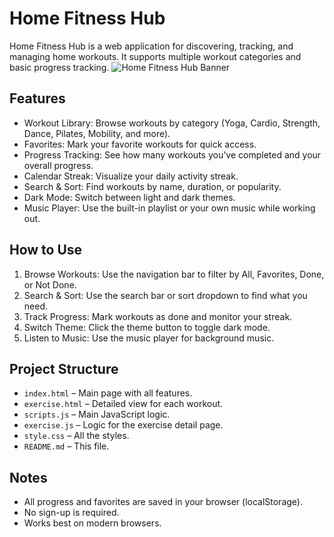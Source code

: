 # Home Fitness Hub 

Home Fitness Hub is a web application for discovering, tracking, and managing home workouts. It supports multiple workout categories and basic progress tracking.
![Home Fitness Hub Banner](https://i.ibb.co/v6FWg228/Capture-d-cran-2025-04-27-044245.png)

## Features

- Workout Library: Browse workouts by category (Yoga, Cardio, Strength, Dance, Pilates, Mobility, and more).
- Favorites: Mark your favorite workouts for quick access.
- Progress Tracking: See how many workouts you've completed and your overall progress.
- Calendar Streak: Visualize your daily activity streak.
- Search & Sort: Find workouts by name, duration, or popularity.
- Dark Mode: Switch between light and dark themes.
- Music Player: Use the built-in playlist or your own music while working out.

## How to Use

1. Browse Workouts: Use the navigation bar to filter by All, Favorites, Done, or Not Done.
2. Search & Sort: Use the search bar or sort dropdown to find what you need.
3. Track Progress: Mark workouts as done and monitor your streak.
4. Switch Theme: Click the theme button to toggle dark mode.
5. Listen to Music: Use the music player for background music.

## Project Structure

- `index.html` – Main page with all features.
- `exercise.html` – Detailed view for each workout.
- `scripts.js` – Main JavaScript logic.
- `exercise.js` – Logic for the exercise detail page.
- `style.css` – All the styles.
- `README.md` – This file.

## Notes

- All progress and favorites are saved in your browser (localStorage).
- No sign-up is required.
- Works best on modern browsers.
